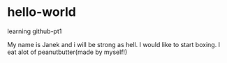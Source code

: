 # hello-world
learning github-pt1

My name is Janek and i will be strong as hell.
I would like to start boxing.
I eat alot of peanutbutter(made by myself!)
